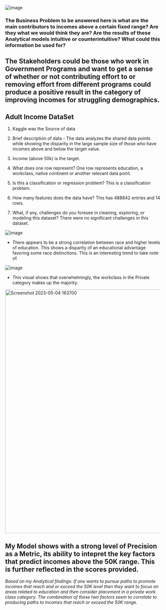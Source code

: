 ![image](https://user-images.githubusercontent.com/126424848/236332357-c6ba7b19-d1bb-402e-9895-95caf8f51781.png)

### The Business Problem to be answered here is what are the main contributors to incomes above a certain fixed range? Are they what we would think they are? Are the results of these Analytical models intuitive or counterintuitive? What could this information be used for?

**The Stakeholders could be those who work in Government Programs and want to get a sense of whether or not contributing effort to or removing effort from different programs could produce a positive result in the category of improving incomes for struggling demographics.** 
---
## Adult Income DataSet
1. Kaggle was the Source of data

2. Brief description of data - The data analyzes the shared data points while showing the disparity in the large sample size of those who have incomes above and below the target value.

3. Income (above 50k) is the target.

4. What does one row represent? One row represents education, a workclass, native continent or another relevant data point.

5. Is this a classification or regression problem? This is a classification problem.

6. How many features does the data have? This has 488842 entries and 14 rows.

7. What, if any, challenges do you foresee in cleaning, exploring, or modeling this dataset? There were no significant  challenges in this dataset.


![image](https://user-images.githubusercontent.com/126424848/236334084-016328de-8aa7-4b8c-8b54-9e82f83b65a0.png)
 - There appears to be a strong correlation between race and higher levels of education. This shows a disparity of an educational advantage favoring some race distinctions. This is an interesting trend to take note of.
 
 ![image](https://user-images.githubusercontent.com/126424848/236334401-6d33cb13-8fbb-4738-a57f-b301cdaecaf0.png)
- This visual shows that overwhelmingly, the workclass in the Private category makes up the majority.

<img width="786" alt="Screenshot 2023-05-04 163700" src="https://user-images.githubusercontent.com/126424848/236335490-e282e589-f38f-467a-9ac7-4b049884cd9e.png">

My Model shows with a strong level of Precision as a Metric, its ability to intepret the key factors that predict incomes above the 50K range. This is further reflected in the scores provided.
---
*Based on my Analytical findings: If one wants to pursue paths to promote incomes that reach and or exceed the 50K level then they want to focus on areas related to education and then consider placement in a private work class category. The combination of these two factors seem to correlate to producing paths to incomes that reach or exceed the 50K range.* 

